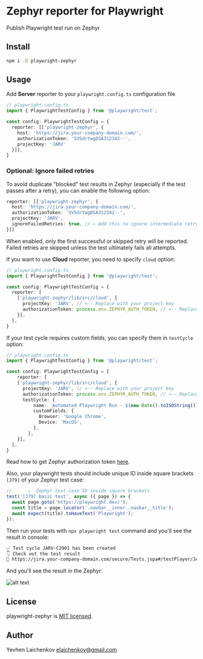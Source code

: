 # Zephyr reporter for Playwright

Publish Playwright test run on Zephyr

## Install

```sh
npm i -D playwright-zephyr
```

## Usage

Add **Server** reporter to your `playwright.config.ts` configuration file

```typescript
// playwright.config.ts
import { PlaywrightTestConfig } from '@playwright/test';

const config: PlaywrightTestConfig = {
  reporter: [['playwright-zephyr', { 
    host: 'https://jira.your-company-domain.com/',
    authorizationToken: 'SVSdrtwgDSA312342--',
    projectKey: 'JARV'
  }]],
}
```

### Optional: Ignore failed retries

To avoid duplicate "blocked" test results in Zephyr (especially if the test passes after a retry), you can enable the following option:

```ts
reporter: [['playwright-zephyr', {
  host: 'https://jira.your-company-domain.com/',
  authorizationToken: 'SVSdrtwgDSA312342--',
  projectKey: 'JARV',
  ignoreFailedRetries: true, // ← Add this to ignore intermediate retry failures
}]]
```

When enabled, only the first successful or skipped retry will be reported. Failed retries are skipped unless the test ultimately fails all attempts.

If you want to use **Cloud** reporter, you need to specify `cloud` option:

```typescript
// playwright.config.ts
import { PlaywrightTestConfig } from '@playwright/test';

const config: PlaywrightTestConfig = {
  reporter: [
    ['playwright-zephyr/lib/src/cloud', {
      projectKey: 'JARV', // <-- Replace with your project key
      authorizationToken: process.env.ZEPHYR_AUTH_TOKEN, // <-- Replace with your authorization token
    }],
  ],
}
```

If your test cycle requires custom fields, you can specify them in `testCycle` option:

```typescript
// playwright.config.ts
import { PlaywrightTestConfig } from '@playwright/test';

const config: PlaywrightTestConfig = {
    reporter: [
    ['playwright-zephyr/lib/src/cloud', {
      projectKey: 'JARV', // <-- Replace with your project key
      authorizationToken: process.env.ZEPHYR_AUTH_TOKEN, // <-- Replace with your authorization token
      testCycle: {
          name: `Automated Playwright Run - ${new Date().toISOString()}`,
          customFields: {
            Browser: 'Google Chrome',
            Device: 'MacOS',
          },
        },
    }],
  ],
}
```

Read how to get Zephyr authorization token [here](https://tm4j-cloud.elevio.help/en/articles/164).

Also, your playwright tests should include unique ID inside square brackets `[J79]` of your Zephyr test case:

```typescript
//      ↓  Zephyr test case ID inside square brackets
test('[J79] basic test', async ({ page }) => {
  await page.goto('https://playwright.dev/');
  const title = page.locator('.navbar__inner .navbar__title');
  await expect(title).toHaveText('Playwright');
});
```

Then run your tests with `npx playwright test` command and you'll see the result in console:

```sh
✅ Test cycle JARV-C2901 has been created
👇 Check out the test result
🔗 https://jira.your-company-domain.com/secure/Tests.jspa#/testPlayer/JARV-C2901
```

And you'll see the result in the Zephyr:

![alt text](./assets/zephyr-result.png)

## License

playwright-zephyr is [MIT licensed](./LICENSE).

## Author

Yevhen Laichenkov <elaichenkov@gmail.com>
